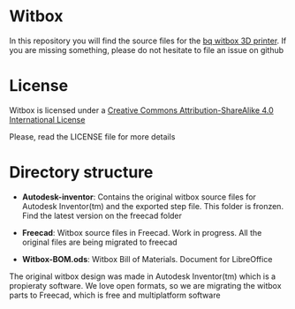 Witbox
======

In this repository you will find the source files for the [bq witbox 3D printer](http://www.bq.com/es/productos/witbox.html). If you are missing something, please do not hesitate to file an issue on github

# License 

Witbox is licensed under a [Creative Commons Attribution-ShareAlike 4.0 International License](http://creativecommons.org/licenses/by-sa/4.0/)

Please, read the LICENSE file for more details


Directory structure
=============

 * **Autodesk-inventor**: Contains the original witbox source files for Autodesk Inventor(tm) and the exported step file. This folder is fronzen. Find the latest version on the freecad folder

 * **Freecad**: Witbox source files in Freecad. Work in progress. All the original files are being migrated to freecad

 * **Witbox-BOM.ods**: Witbox Bill of Materials. Document for LibreOffice

The original witbox design was made in Autodesk Inventor(tm) which is a propieraty software. We love open formats, so we are migrating the witbox parts to Freecad, which is free and multiplatform software



